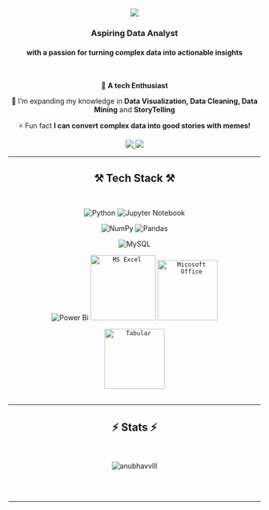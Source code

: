 <h1 align="center">
    <img src="https://readme-typing-svg.herokuapp.com/?font=Righteous&size=35&center=true&vCenter=true&width=500&height=70&duration=4000&lines=Hi+There!+👋;+I'm+Anubhav+Verma!;"/>
</h1>

<h3 align="center">Aspiring Data Analyst</h3>
<h4 align="center">with a passion for turning complex data into actionable insights</h4>
<br/>

<div align="center">
 
 🔭  **A tech Enthusiast**  
 
🌱 I’m expanding my knowledge in **Data Visualization, Data Cleaning, Data Mining** and **StoryTelling**

⚡ Fun fact **I can convert complex data into good stories with memes!**


</div>

<div align="center"> 
  <a href="mailto:verma01anubhav@gmail.com">
    <img src="https://img.shields.io/badge/Gmail-333333?style=for-the-badge&logo=gmail&logoColor=red" />
  </a>
  <a href="https://www.linkedin.com/in/anubhav01verma/" target="_blank">
    <img src="https://img.shields.io/badge/LinkedIn-0077B5?style=for-the-badge&logo=linkedin&logoColor=white" target="_blank" />
  </a>
</div>

<hr/>

<h2 align="center">⚒️ Tech Stack ⚒️</h2>
<br/>
<div align="center">
	
<div align="center">
  
  ![Python](https://img.shields.io/badge/python-3670A0?style=for-the-badge&logo=python&logoColor=ffdd54)
  ![Jupyter Notebook](https://img.shields.io/badge/jupyter-%23FA0F00.svg?style=for-the-badge&logo=jupyter&logoColor=white)
  
  ![NumPy](https://img.shields.io/badge/numpy-%23013243.svg?style=for-the-badge&logo=numpy&logoColor=white)
  ![Pandas](https://img.shields.io/badge/pandas-%23150458.svg?style=for-the-badge&logo=pandas&logoColor=white)

  ![MySQL](https://img.shields.io/badge/mysql-4479A1.svg?style=for-the-badge&logo=mysql&logoColor=white) 
  
  ![Power Bi](https://img.shields.io/badge/power_bi-F2C811?style=for-the-badge&logo=powerbi&logoColor=black)
  <code><img width="130" src="https://img.shields.io/badge/Microsoft_Excel-217346?style=for-the-badge&logo=microsoft-excel&logoColor=white" alt="MS Excel" title="MS Excel"></code>
  <code><img width="120" src="https://img.shields.io/badge/Microsoft_Office-D83B01?style=for-the-badge&logo=microsoft-office&logoColor=white" alt="Micosoft Office" title="Micosoft Office"/></code>

</div>
  <code><img width="120" src="https://img.shields.io/badge/Tableau-E97627?style=for-the-badge&logo=Tableau&logoColor=white" alt="Tabular" title="Tabular"/></code>

</div>

<br/>
<hr/>


<h2 align="center">⚡ Stats ⚡</h2>
<br>
<div align=center>
  <p><img align="center" src="https://github-readme-stats.vercel.app/api/top-langs?username=anubhavvlll&show_icons=true&locale=en&layout=compact" alt="anubhavvlll" alt="top langs" />
</div>
<br/><br/>
<hr/>

